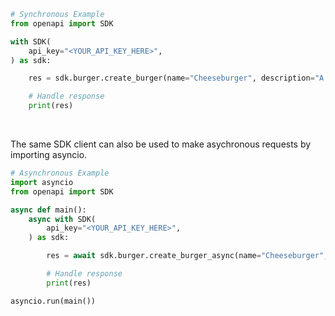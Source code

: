 <!-- Start SDK Example Usage [usage] -->
```python
# Synchronous Example
from openapi import SDK

with SDK(
    api_key="<YOUR_API_KEY_HERE>",
) as sdk:

    res = sdk.burger.create_burger(name="Cheeseburger", description="A classic cheeseburger")

    # Handle response
    print(res)
```

</br>

The same SDK client can also be used to make asychronous requests by importing asyncio.
```python
# Asynchronous Example
import asyncio
from openapi import SDK

async def main():
    async with SDK(
        api_key="<YOUR_API_KEY_HERE>",
    ) as sdk:

        res = await sdk.burger.create_burger_async(name="Cheeseburger", description="A classic cheeseburger")

        # Handle response
        print(res)

asyncio.run(main())
```
<!-- End SDK Example Usage [usage] -->